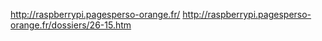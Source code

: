 http://raspberrypi.pagesperso-orange.fr/
http://raspberrypi.pagesperso-orange.fr/dossiers/26-15.htm
